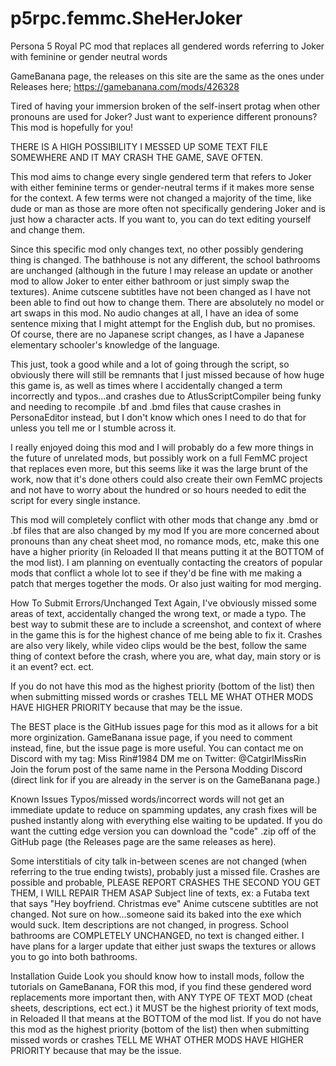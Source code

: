 # p5rpc.femmc.SheHerJoker
Persona 5 Royal PC mod that replaces all gendered words referring to Joker with feminine or gender neutral words

GameBanana page, the releases on this site are the same as the ones under Releases here; https://gamebanana.com/mods/426328

Tired of having your immersion broken of the self-insert protag when other pronouns are used for Joker? Just want to experience different pronouns? This mod is hopefully for you!

THERE IS A HIGH POSSIBILITY I MESSED UP SOME TEXT FILE SOMEWHERE AND IT MAY CRASH THE GAME, SAVE OFTEN.

This mod aims to change every single gendered term that refers to Joker with either feminine terms or gender-neutral terms if it makes more sense for the context. A few terms were not changed a majority of the time, like dude or man as those are more often not specifically gendering Joker and is just how a character acts. If you want to, you can do text editing yourself and change them.

Since this specific mod only changes text, no other possibly gendering thing is changed. The bathhouse is not any different, the school bathrooms are unchanged (although in the future I may release an update or another mod to allow Joker to enter either bathroom or just simply swap the textures). Anime cutscene subtitles have not been changed as I have not been able to find out how to change them. There are absolutely no model or art swaps in this mod. No audio changes at all, I have an idea of some sentence mixing that I might attempt for the English dub, but no promises. Of course, there are no Japanese script changes, as I have a Japanese elementary schooler's knowledge of the language.

This just, took a good while and a lot of going through the script, so obviously there will still be remnants that I just missed because of how huge this game is, as well as times where I accidentally changed a term incorrectly and typos...and crashes due to AtlusScriptCompiler being funky and needing to recompile .bf and .bmd files that cause crashes in PersonaEditor instead, but I don't know which ones I need to do that for unless you tell me or I stumble across it.

I really enjoyed doing this mod and I will probably do a few more things in the future of unrelated mods, but possibly work on a full FemMC project that replaces even more, but this seems like it was the large brunt of the work, now that it's done others could also create their own FemMC projects and not have to worry about the hundred or so hours needed to edit the script for every single instance.

This mod will completely conflict with other mods that change any .bmd or .bf files that are also changed by my mod
If you are more concerned about pronouns than any cheat sheet mod, no romance mods, etc, make this one have a higher priority (in Reloaded II that means putting it at the BOTTOM of the mod list). I am planning on eventually contacting the creators of popular mods that conflict a whole lot to see if they'd be fine with me making a patch that merges together the mods. Or also just waiting for mod merging.

How To Submit Errors/Unchanged Text
Again, I've obviously missed some areas of text, accidentally changed the wrong text, or made a typo. The best way to submit these are to include a screenshot, and context of where in the game this is for the highest chance of me being able to fix it. Crashes are also very likely, while video clips would be the best, follow the same thing of context before the crash, where you are, what day, main story or is it an event? ect. ect.

If you do not have this mod as the highest priority (bottom of the list) then when submitting missed words or crashes TELL ME WHAT OTHER MODS HAVE HIGHER PRIORITY because that may be the issue.

The BEST place is the GitHub issues page for this mod as it allows for a bit more orginization.
GameBanana issue page, if you need to comment instead, fine, but the issue page is more useful.
You can contact me on Discord with my tag: Miss Rin#1984
DM me on Twitter: @CatgirlMissRin
Join the forum post of the same name in the Persona Modding Discord (direct link for if you are already in the server is on the GameBanana page.)

Known Issues
Typos/missed words/incorrect words will not get an immediate update to reduce on spamming updates, any crash fixes will be pushed instantly along with everything else waiting to be updated. If you do want the cutting edge version you can download the "code" .zip off of the GitHub page (the Releases page are the same releases as here). 

Some interstitials of city talk in-between scenes are not changed (when referring to the true ending twists), probably just a missed file.
Crashes are possible and probable, PLEASE REPORT CRASHES THE SECOND YOU GET THEM, I WILL REPAIR THEM ASAP
Subject line of texts, ex: a Futaba text that says "Hey boyfriend. Christmas eve"
Anime cutscene subtitles are not changed. Not sure on how...someone said its baked into the exe which would suck.
Item descriptions are not changed, in progress.
School bathrooms are COMPLETELY UNCHANGED, no text is changed either. I have plans for a larger update that either just swaps the textures or allows you to go into both bathrooms.

Installation Guide
Look you should know how to install mods, follow the tutorials on GameBanana, FOR this mod, if you find these gendered word replacements more important then, with ANY TYPE OF TEXT MOD (cheat sheets, descriptions, ect ect.) it MUST be the highest priority of text mods, in Reloaded II that means at the BOTTOM of the mod list. If you do not have this mod as the highest priority (bottom of the list) then when submitting missed words or crashes TELL ME WHAT OTHER MODS HAVE HIGHER PRIORITY because that may be the issue.
